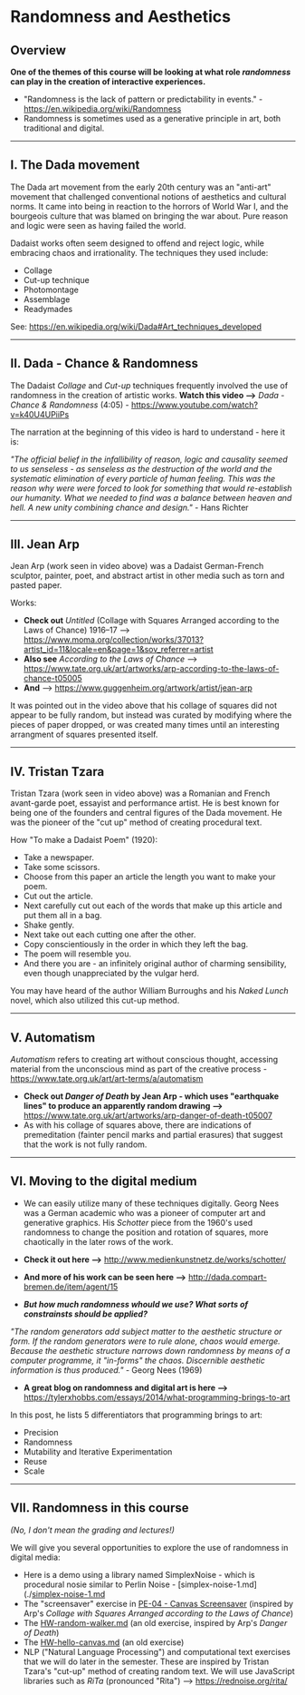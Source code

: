 # Randomness and Aesthetics

## Overview 

**One of the themes of this course will be looking at what role *randomness* can play in the creation of interactive experiences.**

- "Randomness is the lack of pattern or predictability in events." - https://en.wikipedia.org/wiki/Randomness
- Randomness is sometimes used as a generative principle in art, both traditional and digital.

<hr>

## I. The Dada movement

The Dada art movement from the early 20th century was an "anti-art" movement that challenged conventional notions of aesthetics and cultural norms. It came into being in reaction to the horrors of World War I, and the bourgeois culture that was blamed on bringing the war about.  Pure reason and logic were seen as having failed the world. 

Dadaist works often seem designed to offend and reject logic, while embracing chaos and irrationality. The techniques they used include:

- Collage
- Cut-up technique
- Photomontage
- Assemblage
- Readymades

See: https://en.wikipedia.org/wiki/Dada#Art_techniques_developed

<hr>

## II. Dada - Chance & Randomness

The Dadaist *Collage* and *Cut-up* techniques frequently involved the use of randomness in the creation of artistic works. **Watch this video -->**  *Dada - Chance & Randomness* (4:05) - https://www.youtube.com/watch?v=k40U4UPiiPs

The narration at the beginning of this video is hard to understand - here it is:

*"The official belief in the infallibility of reason, logic and causality seemed to us senseless - as senseless as the destruction of the world and the systematic elimination of every particle of human feeling. This was the reason why were were forced to look for something that would re-establish our humanity. What we needed to find was a balance between heaven and hell. A new unity combining chance and design."* - Hans Richter

<hr>

## III. Jean Arp

Jean Arp (work seen in video above) was a Dadaist German-French sculptor, painter, poet, and abstract artist in other media such as torn and pasted paper. 

Works:
- **Check out** *Untitled* (Collage with Squares Arranged according to the Laws of Chance)
1916–17 --> https://www.moma.org/collection/works/37013?artist_id=11&locale=en&page=1&sov_referrer=artist
- **Also see** *According to the Laws of Chance* --> https://www.tate.org.uk/art/artworks/arp-according-to-the-laws-of-chance-t05005
- **And** --> https://www.guggenheim.org/artwork/artist/jean-arp

It was pointed out in the video above that his collage of squares did not appear to be fully random, but instead was curated by modifying where the pieces of paper dropped, or was created many times until an interesting arrangment of squares presented itself. 

<hr>

## IV. Tristan Tzara

Tristan Tzara (work seen in video above) was a Romanian and French avant-garde poet, essayist and performance artist. He is best known for being one of the founders and central figures of the Dada movement. He was the pioneer of the "cut up" method of creating procedural text.

How "To make a Dadaist Poem" (1920):

- Take a newspaper.
- Take some scissors.
- Choose from this paper an article the length you want to make your poem.
- Cut out the article.
- Next carefully cut out each of the words that make up this article and put them all in a bag.
- Shake gently.
- Next take out each cutting one after the other.
- Copy conscientiously in the order in which they left the bag.
- The poem will resemble you.
- And there you are - an infinitely original author of charming sensibility, even though unappreciated by the vulgar herd.

You may have heard of the author William Burroughs and his *Naked Lunch* novel, which also utilized this cut-up method.

<hr>

## V. Automatism

*Automatism* refers to creating art without conscious thought, accessing material from the unconscious mind as part of the creative process - https://www.tate.org.uk/art/art-terms/a/automatism

- **Check out *Danger of Death* by Jean Arp - which uses "earthquake lines" to produce an apparently random drawing -->** https://www.tate.org.uk/art/artworks/arp-danger-of-death-t05007
- As with his collage of squares above, there are indications of premeditation (fainter pencil marks and partial erasures) that suggest that the work is not fully random.

<hr>

## VI. Moving to the digital medium

- We can easily utilize many of these techniques digitally. Georg Nees was a German academic who was a pioneer of computer art and generative graphics. His *Schotter* piece from the 1960's used randomness to change the position and rotation of squares, more chaotically in the later rows of the work. 

- **Check it out here -->** http://www.medienkunstnetz.de/works/schotter/

- **And more of his work can be seen here -->** http://dada.compart-bremen.de/item/agent/15

- ***But how much randomness whould we use? What sorts of constrainsts should be applied?***
 
*"The random generators add subject matter to the aesthetic structure or form. If the random generators were to rule alone, chaos would emerge. Because the aesthetic structure narrows down randomness by means of a computer programme, it "in-forms" the chaos. Discernible aesthetic information is thus produced."* -  Georg Nees (1969)

- **A great blog on randomness and digital art is here -->** https://tylerxhobbs.com/essays/2014/what-programming-brings-to-art

In this post, he lists 5 differentiators that programming brings to art:
  - Precision
  - Randomness
  - Mutability and Iterative Experimentation
  - Reuse
  - Scale
  
<hr>

## VII. Randomness in this course
*(No, I don't mean the grading and lectures!)*

We will give you several opportunities to explore the use of randomness in digital media:

- Here is a demo using a library named SimplexNoise - which is procedural nosie similar to Perlin Noise - [simplex-noise-1.md](./[simplex-noise-1.md](https://github.com/tonethar/IGME-330-Master/blob/master/notes/simplex-noise-1.md)
- The "screensaver" exercise in [PE-04 - Canvas Screensaver](../pe/pe-04.md) (inspired by Arp's *Collage with Squares Arranged according to the Laws of Chance*)
- The [HW-random-walker.md](./HW-random-walker.md) (an old exercise, inspired by Arp's *Danger of Death*)
- The [HW-hello-canvas.md](./HW-hello-canvas.md) (an old exercise)
- NLP ("Natural Language Processing") and computational text exercises that we will do later in the semester. These are inspired by Tristan Tzara's "cut-up" method of creating random text.  We will use JavaScript libraries such as *RiTa* (pronounced "Rita") --> https://rednoise.org/rita/


